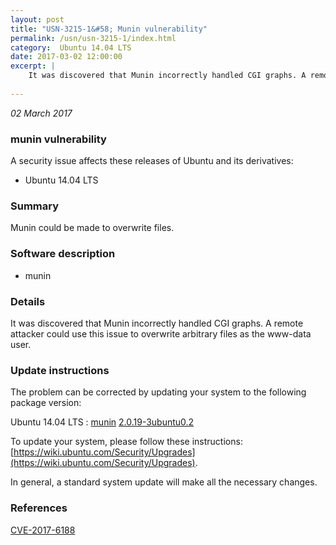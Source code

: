 ```yaml
---
layout: post
title: "USN-3215-1&#58; Munin vulnerability"
permalink: /usn/usn-3215-1/index.html
category:  Ubuntu 14.04 LTS
date: 2017-03-02 12:00:00
excerpt: |
    It was discovered that Munin incorrectly handled CGI graphs. A remote attacker could use this issue to overwrite arbitrary files as the www-data user. 
    
--- 
```

 
 

*02 March 2017*

### munin vulnerability

A security issue affects these releases of Ubuntu and its derivatives:

* Ubuntu 14.04 LTS

### Summary

Munin could be made to overwrite files. 

### Software description

* munin 

### Details

It was discovered that Munin incorrectly handled CGI graphs. A remote attacker could use this issue to overwrite arbitrary files as the www-data user. 

### Update instructions

The problem can be corrected by updating your system to the following package version:

Ubuntu 14.04 LTS
 : [munin](https://launchpad.net/ubuntu/+source/munin) <span> [2.0.19-3ubuntu0.2](https://launchpad.net/ubuntu/+source/munin/2.0.19-3ubuntu0.2) </span> 

To update your system, please follow these instructions: [https://wiki.ubuntu.com/Security/Upgrades](https://wiki.ubuntu.com/Security/Upgrades).

In general, a standard system update will make all the necessary changes. 

### References

 
 [CVE-2017-6188](http://people.ubuntu.com/~ubuntu-security/cve/CVE-2017-6188)
 

